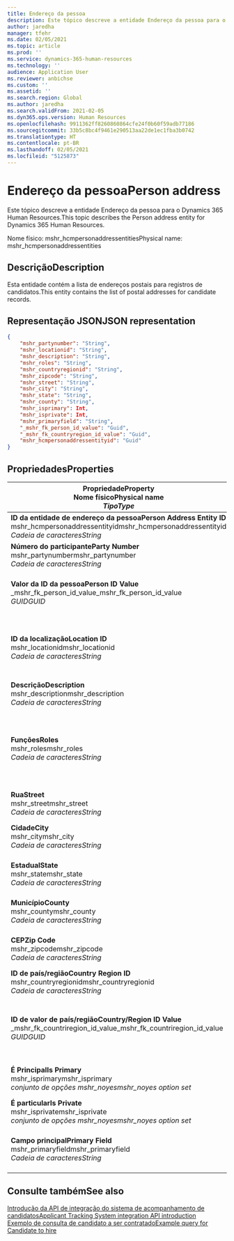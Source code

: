 ```yaml
---
title: Endereço da pessoa
description: Este tópico descreve a entidade Endereço da pessoa para o Dynamics 365 Human Resources.
author: jaredha
manager: tfehr
ms.date: 02/05/2021
ms.topic: article
ms.prod: ''
ms.service: dynamics-365-human-resources
ms.technology: ''
audience: Application User
ms.reviewer: anbichse
ms.custom: ''
ms.assetid: ''
ms.search.region: Global
ms.author: jaredha
ms.search.validFrom: 2021-02-05
ms.dyn365.ops.version: Human Resources
ms.openlocfilehash: 9911362ff8260860864cfe24f0b60f59adb77186
ms.sourcegitcommit: 33b5c8bc4f9461e290513aa22de1ec1fba3b0742
ms.translationtype: HT
ms.contentlocale: pt-BR
ms.lasthandoff: 02/05/2021
ms.locfileid: "5125873"
---
```

# <a name="person-address"></a><span data-ttu-id="4a17c-103">Endereço da pessoa</span><span class="sxs-lookup"><span data-stu-id="4a17c-103">Person address</span></span>

<span data-ttu-id="4a17c-104">Este tópico descreve a entidade Endereço da pessoa para o Dynamics 365 Human Resources.</span><span class="sxs-lookup"><span data-stu-id="4a17c-104">This topic describes the Person address entity for Dynamics 365 Human Resources.</span></span>

<span data-ttu-id="4a17c-105">Nome físico: mshr_hcmpersonaddressentities</span><span class="sxs-lookup"><span data-stu-id="4a17c-105">Physical name: mshr_hcmpersonaddressentities</span></span>

## <a name="description"></a><span data-ttu-id="4a17c-106">Descrição</span><span class="sxs-lookup"><span data-stu-id="4a17c-106">Description</span></span>

<span data-ttu-id="4a17c-107">Esta entidade contém a lista de endereços postais para registros de candidatos.</span><span class="sxs-lookup"><span data-stu-id="4a17c-107">This entity contains the list of postal addresses for candidate records.</span></span>

## <a name="json-representation"></a><span data-ttu-id="4a17c-108">Representação JSON</span><span class="sxs-lookup"><span data-stu-id="4a17c-108">JSON representation</span></span>

```json
{
    "mshr_partynumber": "String",
    "mshr_locationid": "String",
    "mshr_description": "String",
    "mshr_roles": "String",
    "mshr_countryregionid": "String",
    "mshr_zipcode": "String",
    "mshr_street": "String",
    "mshr_city": "String",
    "mshr_state": "String",
    "mshr_county": "String",
    "mshr_isprimary": Int,
    "mshr_isprivate": Int,
    "mshr_primaryfield": "String",
    "_mshr_fk_person_id_value": "Guid",
    "_mshr_fk_countryregion_id_value": "Guid",
    "mshr_hcmpersonaddressentityid": "Guid"
}
```

## <a name="properties"></a><span data-ttu-id="4a17c-109">Propriedades</span><span class="sxs-lookup"><span data-stu-id="4a17c-109">Properties</span></span>

| <span data-ttu-id="4a17c-110">Propriedade</span><span class="sxs-lookup"><span data-stu-id="4a17c-110">Property</span></span><br><span data-ttu-id="4a17c-111">**Nome físico**</span><span class="sxs-lookup"><span data-stu-id="4a17c-111">**Physical name**</span></span><br><span data-ttu-id="4a17c-112">**_Tipo_**</span><span class="sxs-lookup"><span data-stu-id="4a17c-112">**_Type_**</span></span> | <span data-ttu-id="4a17c-113">Uso</span><span class="sxs-lookup"><span data-stu-id="4a17c-113">Use</span></span> | <span data-ttu-id="4a17c-114">Descrição</span><span class="sxs-lookup"><span data-stu-id="4a17c-114">Description</span></span> |
| --- | --- | --- |
| <span data-ttu-id="4a17c-115">**ID da entidade de endereço da pessoa**</span><span class="sxs-lookup"><span data-stu-id="4a17c-115">**Person Address Entity ID**</span></span><br><span data-ttu-id="4a17c-116">mshr_hcmpersonaddressentityid</span><span class="sxs-lookup"><span data-stu-id="4a17c-116">mshr_hcmpersonaddressentityid</span></span><br><span data-ttu-id="4a17c-117">*Cadeia de caracteres*</span><span class="sxs-lookup"><span data-stu-id="4a17c-117">*String*</span></span> | <span data-ttu-id="4a17c-118">Somente leitura</span><span class="sxs-lookup"><span data-stu-id="4a17c-118">Read-only</span></span><br><span data-ttu-id="4a17c-119">Obrigatório</span><span class="sxs-lookup"><span data-stu-id="4a17c-119">Required</span></span> | <span data-ttu-id="4a17c-120">Um identificador exclusivo gerado pelo sistema para o registro de entidade.</span><span class="sxs-lookup"><span data-stu-id="4a17c-120">System-generated unique identifier for the entity record.</span></span> |
| <span data-ttu-id="4a17c-121">**Número do participante**</span><span class="sxs-lookup"><span data-stu-id="4a17c-121">**Party Number**</span></span><br><span data-ttu-id="4a17c-122">mshr_partynumber</span><span class="sxs-lookup"><span data-stu-id="4a17c-122">mshr_partynumber</span></span><br><span data-ttu-id="4a17c-123">*Cadeia de caracteres*</span><span class="sxs-lookup"><span data-stu-id="4a17c-123">*String*</span></span> | <span data-ttu-id="4a17c-124">Ler/gravar</span><span class="sxs-lookup"><span data-stu-id="4a17c-124">Read/write</span></span><br><span data-ttu-id="4a17c-125">Obrigatório</span><span class="sxs-lookup"><span data-stu-id="4a17c-125">Required</span></span> | <span data-ttu-id="4a17c-126">A ID do registro de participante (pessoa) associado.</span><span class="sxs-lookup"><span data-stu-id="4a17c-126">The ID of the associated party (person) record.</span></span> |
| <span data-ttu-id="4a17c-127">**Valor da ID da pessoa**</span><span class="sxs-lookup"><span data-stu-id="4a17c-127">**Person ID Value**</span></span><br><span data-ttu-id="4a17c-128">_mshr_fk_person_id_value</span><span class="sxs-lookup"><span data-stu-id="4a17c-128">_mshr_fk_person_id_value</span></span><br><span data-ttu-id="4a17c-129">*GUID*</span><span class="sxs-lookup"><span data-stu-id="4a17c-129">*GUID*</span></span> | <span data-ttu-id="4a17c-130">Somente leitura</span><span class="sxs-lookup"><span data-stu-id="4a17c-130">Read-only</span></span><br><span data-ttu-id="4a17c-131">Obrigatório</span><span class="sxs-lookup"><span data-stu-id="4a17c-131">Required</span></span><br><span data-ttu-id="4a17c-132">Chave estrangeira: mshr_dirpersonentityid de mshr_dirpersonentity</span><span class="sxs-lookup"><span data-stu-id="4a17c-132">Foreign key: mshr_dirpersonentityid of mshr_dirpersonentity</span></span> | <span data-ttu-id="4a17c-133">O identificador gerado pelo sistema do registro da entidade de participante (pessoa).</span><span class="sxs-lookup"><span data-stu-id="4a17c-133">The system-generated identifier of the party (person) entity record.</span></span> |
| <span data-ttu-id="4a17c-134">**ID da localização**</span><span class="sxs-lookup"><span data-stu-id="4a17c-134">**Location ID**</span></span><br><span data-ttu-id="4a17c-135">mshr_locationid</span><span class="sxs-lookup"><span data-stu-id="4a17c-135">mshr_locationid</span></span><br><span data-ttu-id="4a17c-136">*Cadeia de caracteres*</span><span class="sxs-lookup"><span data-stu-id="4a17c-136">*String*</span></span> | <span data-ttu-id="4a17c-137">Ler/gravar</span><span class="sxs-lookup"><span data-stu-id="4a17c-137">Read/write</span></span><br><span data-ttu-id="4a17c-138">Obrigatório</span><span class="sxs-lookup"><span data-stu-id="4a17c-138">Required</span></span> | <span data-ttu-id="4a17c-139">A ID de localização do registro do endereço.</span><span class="sxs-lookup"><span data-stu-id="4a17c-139">The location ID of the address record.</span></span> <span data-ttu-id="4a17c-140">Configure na entidade mshr_logisticspostaladdresslocationcdsentity.</span><span class="sxs-lookup"><span data-stu-id="4a17c-140">Set up in mshr_logisticspostaladdresslocationcdsentity entity.</span></span> |
| <span data-ttu-id="4a17c-141">**Descrição**</span><span class="sxs-lookup"><span data-stu-id="4a17c-141">**Description**</span></span><br><span data-ttu-id="4a17c-142">mshr_description</span><span class="sxs-lookup"><span data-stu-id="4a17c-142">mshr_description</span></span><br><span data-ttu-id="4a17c-143">*Cadeia de caracteres*</span><span class="sxs-lookup"><span data-stu-id="4a17c-143">*String*</span></span> | <span data-ttu-id="4a17c-144">Ler/gravar</span><span class="sxs-lookup"><span data-stu-id="4a17c-144">Read/write</span></span><br><span data-ttu-id="4a17c-145">Obrigatório</span><span class="sxs-lookup"><span data-stu-id="4a17c-145">Required</span></span> | <span data-ttu-id="4a17c-146">Uma descrição do endereço do candidato.</span><span class="sxs-lookup"><span data-stu-id="4a17c-146">A description of the candidate’s address.</span></span> |
| <span data-ttu-id="4a17c-147">**Funções**</span><span class="sxs-lookup"><span data-stu-id="4a17c-147">**Roles**</span></span><br><span data-ttu-id="4a17c-148">mshr_roles</span><span class="sxs-lookup"><span data-stu-id="4a17c-148">mshr_roles</span></span><br><span data-ttu-id="4a17c-149">*Cadeia de caracteres*</span><span class="sxs-lookup"><span data-stu-id="4a17c-149">*String*</span></span> | <span data-ttu-id="4a17c-150">Ler/gravar</span><span class="sxs-lookup"><span data-stu-id="4a17c-150">Read/write</span></span><br><span data-ttu-id="4a17c-151">Obrigatório</span><span class="sxs-lookup"><span data-stu-id="4a17c-151">Required</span></span> | <span data-ttu-id="4a17c-152">As funções atribuídas a este endereço.</span><span class="sxs-lookup"><span data-stu-id="4a17c-152">The roles assigned for this address.</span></span> <span data-ttu-id="4a17c-153">Pode-se atribuir mais de uma função.</span><span class="sxs-lookup"><span data-stu-id="4a17c-153">More than one role can be assigned.</span></span> <span data-ttu-id="4a17c-154">Cada função deve ser separada por um ponto e vírgula.</span><span class="sxs-lookup"><span data-stu-id="4a17c-154">Each role should be separated by a semicolon.</span></span> <span data-ttu-id="4a17c-155">Os valores válidos contidos na entidade mshr_logisticslocationroleentity.</span><span class="sxs-lookup"><span data-stu-id="4a17c-155">Valid values contained in the mshr_logisticslocationroleentity entity.</span></span> |
| <span data-ttu-id="4a17c-156">**Rua**</span><span class="sxs-lookup"><span data-stu-id="4a17c-156">**Street**</span></span><br><span data-ttu-id="4a17c-157">mshr_street</span><span class="sxs-lookup"><span data-stu-id="4a17c-157">mshr_street</span></span><br><span data-ttu-id="4a17c-158">*Cadeia de caracteres*</span><span class="sxs-lookup"><span data-stu-id="4a17c-158">*String*</span></span> | <span data-ttu-id="4a17c-159">Ler/gravar</span><span class="sxs-lookup"><span data-stu-id="4a17c-159">Read/write</span></span><br><span data-ttu-id="4a17c-160">Opcional</span><span class="sxs-lookup"><span data-stu-id="4a17c-160">Optional</span></span> | <span data-ttu-id="4a17c-161">O número da rua.</span><span class="sxs-lookup"><span data-stu-id="4a17c-161">The street number.</span></span> |
| <span data-ttu-id="4a17c-162">**Cidade**</span><span class="sxs-lookup"><span data-stu-id="4a17c-162">**City**</span></span><br><span data-ttu-id="4a17c-163">mshr_city</span><span class="sxs-lookup"><span data-stu-id="4a17c-163">mshr_city</span></span><br><span data-ttu-id="4a17c-164">*Cadeia de caracteres*</span><span class="sxs-lookup"><span data-stu-id="4a17c-164">*String*</span></span> | <span data-ttu-id="4a17c-165">Ler/gravar</span><span class="sxs-lookup"><span data-stu-id="4a17c-165">Read/write</span></span><br><span data-ttu-id="4a17c-166">Opcional</span><span class="sxs-lookup"><span data-stu-id="4a17c-166">Optional</span></span> | <span data-ttu-id="4a17c-167">A cidade do endereço.</span><span class="sxs-lookup"><span data-stu-id="4a17c-167">The city of the address.</span></span> <span data-ttu-id="4a17c-168">Configurado na entidade mshr_logisticsaddresscityentity.</span><span class="sxs-lookup"><span data-stu-id="4a17c-168">Set up in mshr_logisticsaddresscityentity entity.</span></span> |
| <span data-ttu-id="4a17c-169">**Estadual**</span><span class="sxs-lookup"><span data-stu-id="4a17c-169">**State**</span></span><br><span data-ttu-id="4a17c-170">mshr_state</span><span class="sxs-lookup"><span data-stu-id="4a17c-170">mshr_state</span></span><br><span data-ttu-id="4a17c-171">*Cadeia de caracteres*</span><span class="sxs-lookup"><span data-stu-id="4a17c-171">*String*</span></span> | <span data-ttu-id="4a17c-172">Ler/gravar</span><span class="sxs-lookup"><span data-stu-id="4a17c-172">Read/write</span></span><br><span data-ttu-id="4a17c-173">Opcional</span><span class="sxs-lookup"><span data-stu-id="4a17c-173">Optional</span></span> | <span data-ttu-id="4a17c-174">O estado do endereço.</span><span class="sxs-lookup"><span data-stu-id="4a17c-174">The state of the address.</span></span> <span data-ttu-id="4a17c-175">Configurado na entidade mshr_logisticsaddressstateentity.</span><span class="sxs-lookup"><span data-stu-id="4a17c-175">Set up in mshr_logisticsaddressstateentity entity.</span></span> |
| <span data-ttu-id="4a17c-176">**Município**</span><span class="sxs-lookup"><span data-stu-id="4a17c-176">**County**</span></span><br><span data-ttu-id="4a17c-177">mshr_county</span><span class="sxs-lookup"><span data-stu-id="4a17c-177">mshr_county</span></span><br><span data-ttu-id="4a17c-178">*Cadeia de caracteres*</span><span class="sxs-lookup"><span data-stu-id="4a17c-178">*String*</span></span> | <span data-ttu-id="4a17c-179">Ler/gravar</span><span class="sxs-lookup"><span data-stu-id="4a17c-179">Read/write</span></span><br><span data-ttu-id="4a17c-180">Opcional</span><span class="sxs-lookup"><span data-stu-id="4a17c-180">Optional</span></span> | <span data-ttu-id="4a17c-181">A região do endereço.</span><span class="sxs-lookup"><span data-stu-id="4a17c-181">The county of the address.</span></span> <span data-ttu-id="4a17c-182">Configurado na entidade mshr_logisticsaddresscountyentity.</span><span class="sxs-lookup"><span data-stu-id="4a17c-182">Set up in mshr_logisticsaddresscountyentity entity.</span></span> |
| <span data-ttu-id="4a17c-183">**CEP**</span><span class="sxs-lookup"><span data-stu-id="4a17c-183">**Zip Code**</span></span><br><span data-ttu-id="4a17c-184">mshr_zipcode</span><span class="sxs-lookup"><span data-stu-id="4a17c-184">mshr_zipcode</span></span><br><span data-ttu-id="4a17c-185">*Cadeia de caracteres*</span><span class="sxs-lookup"><span data-stu-id="4a17c-185">*String*</span></span> | <span data-ttu-id="4a17c-186">Ler/gravar</span><span class="sxs-lookup"><span data-stu-id="4a17c-186">Read/write</span></span><br><span data-ttu-id="4a17c-187">Opcional</span><span class="sxs-lookup"><span data-stu-id="4a17c-187">Optional</span></span> | <span data-ttu-id="4a17c-188">O CEP/código postal do endereço.</span><span class="sxs-lookup"><span data-stu-id="4a17c-188">The zip/postal code of the address.</span></span> <span data-ttu-id="4a17c-189">Configurado na entidade mshr_logisticsaddresspostalcodeentity.</span><span class="sxs-lookup"><span data-stu-id="4a17c-189">Set up in mshr_logisticsaddresspostalcodeentity entity.</span></span> |
| <span data-ttu-id="4a17c-190">**ID de país/região**</span><span class="sxs-lookup"><span data-stu-id="4a17c-190">**Country Region ID**</span></span><br><span data-ttu-id="4a17c-191">mshr_countryregionid</span><span class="sxs-lookup"><span data-stu-id="4a17c-191">mshr_countryregionid</span></span><br><span data-ttu-id="4a17c-192">*Cadeia de caracteres*</span><span class="sxs-lookup"><span data-stu-id="4a17c-192">*String*</span></span> | <span data-ttu-id="4a17c-193">Ler/gravar</span><span class="sxs-lookup"><span data-stu-id="4a17c-193">Read/write</span></span><br><span data-ttu-id="4a17c-194">Opcional</span><span class="sxs-lookup"><span data-stu-id="4a17c-194">Optional</span></span> | <span data-ttu-id="4a17c-195">O país ou região do endereço</span><span class="sxs-lookup"><span data-stu-id="4a17c-195">The country or region of the address.</span></span> |
| <span data-ttu-id="4a17c-196">**ID de valor de país/região**</span><span class="sxs-lookup"><span data-stu-id="4a17c-196">**Country/Region ID Value**</span></span><br><span data-ttu-id="4a17c-197">_mshr_fk_countriregion_id_value</span><span class="sxs-lookup"><span data-stu-id="4a17c-197">_mshr_fk_countriregion_id_value</span></span><br><span data-ttu-id="4a17c-198">*GUID*</span><span class="sxs-lookup"><span data-stu-id="4a17c-198">*GUID*</span></span> | <span data-ttu-id="4a17c-199">Somente leitura</span><span class="sxs-lookup"><span data-stu-id="4a17c-199">Read-only</span></span><br><span data-ttu-id="4a17c-200">Opcional</span><span class="sxs-lookup"><span data-stu-id="4a17c-200">Optional</span></span><br><span data-ttu-id="4a17c-201">Chave estrangeira: mshr_logisticaddresscountryregionentityid de mshr_logisticsaddresscountryregionentity</span><span class="sxs-lookup"><span data-stu-id="4a17c-201">Foreign key: mshr_logisticaddresscountryregionentityid of mshr_logisticsaddresscountryregionentity</span></span> | <span data-ttu-id="4a17c-202">O identificador exclusivo gerado pelo sistema do país/região do endereço.</span><span class="sxs-lookup"><span data-stu-id="4a17c-202">System-generated unique identifier of the country/region of the address.</span></span> |
| <span data-ttu-id="4a17c-203">**É Principal**</span><span class="sxs-lookup"><span data-stu-id="4a17c-203">**Is Primary**</span></span><br><span data-ttu-id="4a17c-204">mshr_isprimary</span><span class="sxs-lookup"><span data-stu-id="4a17c-204">mshr_isprimary</span></span><br><span data-ttu-id="4a17c-205">*conjunto de opções mshr_noyes*</span><span class="sxs-lookup"><span data-stu-id="4a17c-205">*mshr_noyes option set*</span></span> | <span data-ttu-id="4a17c-206">Ler/gravar</span><span class="sxs-lookup"><span data-stu-id="4a17c-206">Read/write</span></span><br><span data-ttu-id="4a17c-207">Obrigatório</span><span class="sxs-lookup"><span data-stu-id="4a17c-207">Required</span></span> | <span data-ttu-id="4a17c-208">Identifica se este endereço é o endereço principal da pessoa da função definida.</span><span class="sxs-lookup"><span data-stu-id="4a17c-208">Identifies whether this address is the primary address for the person of the defined role.</span></span> |
| <span data-ttu-id="4a17c-209">**É particular**</span><span class="sxs-lookup"><span data-stu-id="4a17c-209">**Is Private**</span></span><br><span data-ttu-id="4a17c-210">mshr_isprivate</span><span class="sxs-lookup"><span data-stu-id="4a17c-210">mshr_isprivate</span></span><br><span data-ttu-id="4a17c-211">*conjunto de opções mshr_noyes*</span><span class="sxs-lookup"><span data-stu-id="4a17c-211">*mshr_noyes option set*</span></span> | <span data-ttu-id="4a17c-212">Ler/gravar</span><span class="sxs-lookup"><span data-stu-id="4a17c-212">Read/write</span></span><br><span data-ttu-id="4a17c-213">Obrigatório</span><span class="sxs-lookup"><span data-stu-id="4a17c-213">Required</span></span> | <span data-ttu-id="4a17c-214">Identifica se este endereço é um endereço particular da pessoa.</span><span class="sxs-lookup"><span data-stu-id="4a17c-214">Identifies whether this address is a private address for the person.</span></span> |
| <span data-ttu-id="4a17c-215">**Campo principal**</span><span class="sxs-lookup"><span data-stu-id="4a17c-215">**Primary Field**</span></span><br><span data-ttu-id="4a17c-216">mshr_primaryfield</span><span class="sxs-lookup"><span data-stu-id="4a17c-216">mshr_primaryfield</span></span><br><span data-ttu-id="4a17c-217">*Cadeia de caracteres*</span><span class="sxs-lookup"><span data-stu-id="4a17c-217">*String*</span></span> | <span data-ttu-id="4a17c-218">Somente leitura</span><span class="sxs-lookup"><span data-stu-id="4a17c-218">Read-only</span></span><br><span data-ttu-id="4a17c-219">Obrigatório</span><span class="sxs-lookup"><span data-stu-id="4a17c-219">Required</span></span> | <span data-ttu-id="4a17c-220">Campo usado como identificador principal do registro de entidade.</span><span class="sxs-lookup"><span data-stu-id="4a17c-220">Field used as a primary identifier of the entity record.</span></span> <span data-ttu-id="4a17c-221">Combinação de número de participante e ID de local.</span><span class="sxs-lookup"><span data-stu-id="4a17c-221">Combination of party number and location ID.</span></span> |

## <a name="see-also"></a><span data-ttu-id="4a17c-222">Consulte também</span><span class="sxs-lookup"><span data-stu-id="4a17c-222">See also</span></span>

[<span data-ttu-id="4a17c-223">Introdução da API de integração do sistema de acompanhamento de candidatos</span><span class="sxs-lookup"><span data-stu-id="4a17c-223">Applicant Tracking System integration API introduction</span></span>](hr-admin-integration-ats-api-introduction.md)<br>
[<span data-ttu-id="4a17c-224">Exemplo de consulta de candidato a ser contratado</span><span class="sxs-lookup"><span data-stu-id="4a17c-224">Example query for Candidate to hire</span></span>](hr-admin-integration-ats-api-candidate-to-hire-example-query.md)

